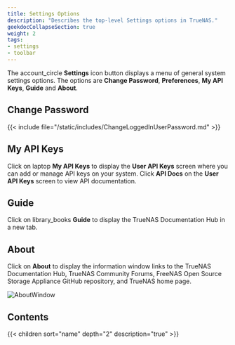 ```yaml
---
title: Settings Options
description: "Describes the top-level Settings options in TrueNAS."
geekdocCollapseSection: true
weight: 2
tags:
- settings
- toolbar
---
```


The <span class="material-icons">account_circle</span> **Settings** icon button displays a menu of general system settings options.
The options are **Change Password**, **Preferences**, **My API Keys**, **Guide** and **About**.

## Change Password

{{< include file="/static/includes/ChangeLoggedInUserPassword.md" >}}

## My API Keys

Click on <span class="material-icons">laptop</span> **My API Keys** to display the **User API Keys** screen where you can add or manage API keys on your system.
Click **API Docs** on the **User API Keys** screen to view API documentation.

## Guide

Click on <span class="material-icons">library_books</span> **Guide** to display the TrueNAS Documentation Hub in a new tab.

## About

Click on <span class="iconify" data-icon="ant-design:info-circle-outlined"></span> **About** to display the information window links to the TrueNAS Documentation Hub, TrueNAS Community Forums, FreeNAS Open Source Storage Appliance GitHub repository, and TrueNAS home page.

![AboutWindow](/images/SCALE/Dashboard/AboutWindow.png "About Window")

<div class="noprint">

## Contents

{{< children sort="name" depth="2" description="true" >}}

</div>
